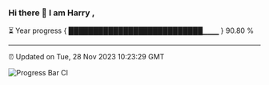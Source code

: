 ### Hi there 👋 I am Harry , 

⏳ Year progress { ███████████████████████████▁▁▁ } 90.80 %

---

⏰ Updated on Tue, 28 Nov 2023 10:23:29 GMT

![Progress Bar CI](https://github.com/duykhang68/duykhang68/workflows/Progress%20Bar%20CI/badge.svg)
